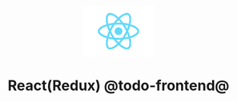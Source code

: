 <p align="center">
    <a href="#" target="_blank">
        <img src="./logo.png" height="100px">
    </a>
    <h1 align="center">React(Redux) @todo-frontend@</h1>
    <br>
</p>